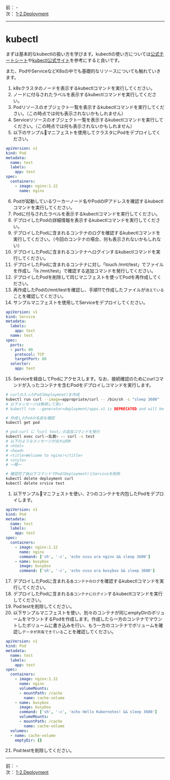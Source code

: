 前： -  
次： [1-2.Deployment](1-2.Deployment.md)

---

# kubectl
まずは基本的なkubectlの扱い方を学びます。kubectlの使い方については[公式チートシート](https://kubernetes.io/docs/reference/kubectl/cheatsheet/)や[kubectl公式サイト](https://kubectl.docs.kubernetes.io/)を参考にすると良いです。

また、PodやServiceなどK8sの中でも基礎的なリソースについても触れていきます。

1. k8sクラスタのノードを表示するkubectlコマンドを実行してください。
2. ノードに付与されたラベルを表示するkubectlコマンドを実行してください。
3. Podリソースのオブジェクト一覧を表示するkubectlコマンドを実行してください。（この時点では何も表示されないかもしれません）
4. Serviceリソースのオブジェクト一覧を表示するkubectlコマンドを実行してください。（この時点では何も表示されないかもしれません）
5. 以下のサンプルマニフェストを使用してクラスタにPodをデプロイしてください。
``` yaml
apiVersion: v1
kind: Pod
metadata:
  name: test
  labels:
    app: test
spec:
  containers:
    - image: nginx:1.12
      name: nginx
```
6. Podが起動しているワーカーノード名やPodのIPアドレスを確認するkubectlコマンドを実行してください。
7. Podに付与されたラベルを表示するkubectlコマンドを実行してください。
8. デプロイしたPodの詳細情報を表示するkubectlコマンドを実行してください。
9. デプロイしたPodに含まれるコンテナのログを確認するkubectlコマンドを実行してください。（今回のコンテナの場合、何も表示されないかもしれない）
10. デプロイしたPodに含まれるコンテナへログインするkubectlコマンドを実行してください。
11. デプロイしたPodに含まれるコンテナに対し「touch /mnt/test」でファイルを作成し「ls /mnt/test」で確認する追加コマンドを発行してください。
12. デプロイしたPodを削除して同じマニフェストを使ってPodを再作成してください。
13. 再作成したPodの/mnt/testを確認し、手順11で作成したファイルが``消えている``ことを確認してください。
14. サンプルマニフェストを使用してServiceをデプロイしてください。
``` yaml
apiVersion: v1
kind: Service
metadata:
  labels:
    app: test
  name: test
spec:
  ports:
  - port: 80
    protocol: TCP
    targetPort: 80
  selector:
    app: test
```
15. Serviceを経由してPodにアクセスします。なお、接続確認のためにcurlコマンドが入ったコンテナを含むPodをデプロイしコマンドを実行します。
``` sh
# curlの入ったPod(Deploymnet)を作成
kubectl run curl --image=appropriate/curl -- /bin/sh -c "sleep 3600"
# 以下メッセージは無視して良い
# kubectl run --generator=deployment/apps.v1 is DEPRECATED and will be removed in a future version. Use kubectl run --generator=run-pod/v1 or kubectl create instead.

# 作成したPodの名前を確認
kubectl get pod

# pod:curl に「curl test」の追加コマンドを発行
kubectl exec curl-<乱数> -- curl -s test
# 以下のようなメッセージが出ればOK
# <html>
# <head>
# <title>Welcome to nginx!</title>
# <style>
# 〜略〜

# 確認完了後以下コマンドでPod(Deployment)とServiceを削除
kubectl delete deployment curl
kubectl delete srvice test
```
1.  以下サンプルマニフェストを使い、2つのコンテナを内包したPodをデプロイします。
``` yaml
apiVersion: v1
kind: Pod
metadata:
  name: test
  labels:
    app: test
spec:
  containers:
    - image: nginx:1.12
      name: nginx
      command: ['sh', '-c', 'echo ossu ora nginx && sleep 3600']
    - name: busybox
      image: busybox
      command: ['sh', '-c', 'echo ossu ora busybox && sleep 3600']
```
17. デプロイしたPodに含まれる``各コンテナのログ``を確認するkubectlコマンドを実行してください。
18. デプロイしたPodに含まれる``各コンテナにログイン``するkubectlコマンドを実行してください。
19. Pod:testを削除してください。
20. 以下サンプルマニフェストを使い、別々のコンテナが同じemptyDirのボリュームをマウントするPodを作成します。作成したら一方のコンテナでマウントしたボリュームに書き込みを行い、もう一方のコンテナでボリュームを確認し``データが共有できている``ことを確認してください。
``` yaml
apiVersion: v1
kind: Pod
metadata:
  name: test
  labels:
    app: test
spec:
  containers:
    - image: nginx:1.12
      name: nginx
      volumeMounts:
      - mountPath: /cache
        name: cache-volume
    - name: busybox
      image: busybox
      command: ['sh', '-c', 'echo Hello Kubernetes! && sleep 3600']
      volumeMounts:
      - mountPath: /cache
        name: cache-volume
  volumes:
  - name: cache-volume
    emptyDir: {}
```
21.  Pod:testを削除してください。

---

前： -  
次： [1-2.Deployment](1-2.Deployment.md)